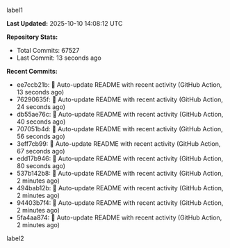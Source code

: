 
label1 
<!-- ACTIVITY_START -->
**Last Updated:** 2025-10-10 14:08:12 UTC

**Repository Stats:**
- Total Commits: 67527
- Last Commit: 13 seconds ago

**Recent Commits:**
- ee7ccb21b: 🤖 Auto-update README with recent activity (GitHub Action, 13 seconds ago)
- 76290635f: 🤖 Auto-update README with recent activity (GitHub Action, 24 seconds ago)
- db55ae76c: 🤖 Auto-update README with recent activity (GitHub Action, 40 seconds ago)
- 707051b4d: 🤖 Auto-update README with recent activity (GitHub Action, 56 seconds ago)
- 3eff7cb99: 🤖 Auto-update README with recent activity (GitHub Action, 67 seconds ago)
- edd17b946: 🤖 Auto-update README with recent activity (GitHub Action, 80 seconds ago)
- 537b142b8: 🤖 Auto-update README with recent activity (GitHub Action, 2 minutes ago)
- 494bab12b: 🤖 Auto-update README with recent activity (GitHub Action, 2 minutes ago)
- 94403b7f4: 🤖 Auto-update README with recent activity (GitHub Action, 2 minutes ago)
- 5fa4aa874: 🤖 Auto-update README with recent activity (GitHub Action, 2 minutes ago)
<!-- ACTIVITY_END -->

label2
